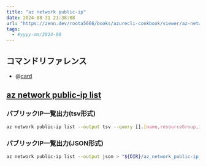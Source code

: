 ```yaml
---
title: "az network public-ip"
date: 2024-08-31 21:38:08
url: "https://zenn.dev/roota5666/books/azurecli-cookbook/viewer/az-network-public-ip"
tags:
  - #yyyy-mm/2024-08
---
```


## コマンドリファレンス

- @[card](https://learn.microsoft.com/ja-jp/cli/azure/network/public-ip?view=azure-cli-latest)

## [az network public-ip list](https://learn.microsoft.com/ja-jp/cli/azure/network/public-ip?view=azure-cli-latest#az-network-public-ip-list)

### パブリックIP一覧出力(tsv形式)

```bash
az network public-ip list --output tsv --query [].[name,resourceGroup,ipAddress,location]
```

### パブリックIP一覧出力(JSON形式)

```bash
az network public-ip list --output json > "${DIR}/az_network_public-ip_list.json"
```
